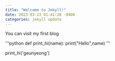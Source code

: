 ```yaml
---
title: "Welcome to Jekyll!"
date: 2023-03-23 01:41:28 -0400
categories: jekyll update
---
```


You can visit my first blog

'''python
def print_hi(name):
print("Hello",name)
'''

print_hi('geunyeong')
